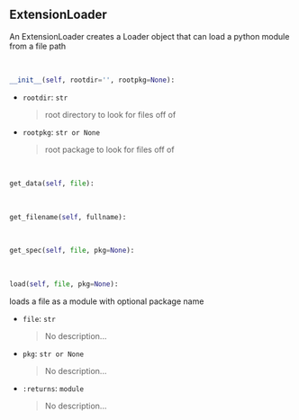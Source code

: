 ## <a id="McUtils.Misc.ExtensionLoader.ExtensionLoader">ExtensionLoader</a>
An ExtensionLoader creates a Loader object that can load a python module from a file path

<a id="McUtils.Misc.ExtensionLoader.ExtensionLoader.__init__">&nbsp;</a>
```python
__init__(self, rootdir='', rootpkg=None): 
```

- `rootdir`: `str`
    >root directory to look for files off of
- `rootpkg`: `str or None`
    >root package to look for files off of

<a id="McUtils.Misc.ExtensionLoader.ExtensionLoader.get_data">&nbsp;</a>
```python
get_data(self, file): 
```

<a id="McUtils.Misc.ExtensionLoader.ExtensionLoader.get_filename">&nbsp;</a>
```python
get_filename(self, fullname): 
```

<a id="McUtils.Misc.ExtensionLoader.ExtensionLoader.get_spec">&nbsp;</a>
```python
get_spec(self, file, pkg=None): 
```

<a id="McUtils.Misc.ExtensionLoader.ExtensionLoader.load">&nbsp;</a>
```python
load(self, file, pkg=None): 
```
loads a file as a module with optional package name
- `file`: `str`
    >No description...
- `pkg`: `str or None`
    >No description...
- `:returns`: `module`
    >No description...

